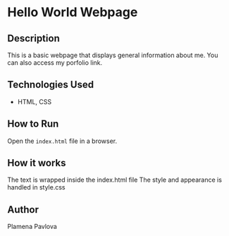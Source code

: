 # Hello World Webpage

## Description
This is a basic webpage that displays general information about me.
You can also access my porfolio link.

## Technologies Used
- HTML, CSS

## How to Run
Open the `index.html` file in a browser.

## How it works
The text is wrapped inside the index.html file
The style and appearance is handled in style.css

## Author
Plamena Pavlova
